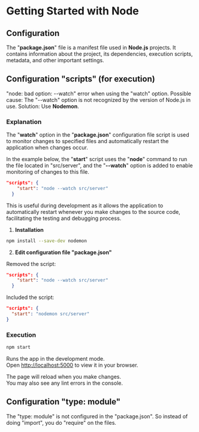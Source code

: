 # Getting Started with Node

## Configuration

The "**package.json**" file is a manifest file used in **Node.js** projects. 
It contains information about the project, its dependencies, execution scripts, metadata, and other important settings.

## Configuration "scripts" (for execution)

"node: bad option: --watch" error when using the "watch" option.
Possible cause: The "--watch" option is not recognized by the version of Node.js in use.
Solution: Use **Nodemon**.

### Explanation

The "**watch**" option in the "**package.json**" configuration file script is used to monitor changes to specified files and automatically restart the application when changes occur.

In the example below, the "**start**" script uses the "**node**" command to run the file located in "src/server", and the "**--watch**" option is added to enable monitoring of changes to this file.

```json
"scripts": {
    "start": "node --watch src/server"
  }
```

This is useful during development as it allows the application to automatically restart whenever you make changes to the source code, facilitating the testing and debugging process.

1. **Installation**

```bash
npm install --save-dev nodemon
```

2. **Edit configuration file "package.json"**

Removed the script:

```json
"scripts": {
    "start": "node --watch src/server"
  }
```

Included the script:

```json
"scripts": {
  "start": "nodemon src/server"
}
```

### Execution

```bash
npm start
```

Runs the app in the development mode.\
Open [http://localhost:5000](http://localhost:5000) to view it in your browser.

The page will reload when you make changes.\
You may also see any lint errors in the console.

## Configuration "type: module"

The "type: module" is not configured in the "package.json".
So instead of doing "import", you do "require" on the files.

